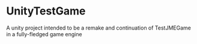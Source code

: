 # UnityTestGame
A unity project intended to be a remake and continuation of TestJMEGame in a fully-fledged game engine
